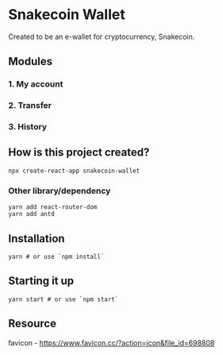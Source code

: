 # Snakecoin Wallet
Created to be an e-wallet for cryptocurrency, Snakecoin.

## Modules
### 1. My account

### 2. Transfer

### 3. History

## How is this project created?
    npx create-react-app snakecoin-wallet

### Other library/dependency
    yarn add react-router-dom
    yarn add antd

## Installation
    yarn # or use `npm install`

## Starting it up
    yarn start # or use `npm start`

## Resource
favicon - https://www.favicon.cc/?action=icon&file_id=698808
